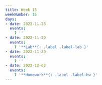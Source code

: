```yaml
---
title: Week 15
weekNumber: 15
days:
- date: 2022-11-28
  events:
    ? ''
- date: 2022-11-29
  events:
    ? '**Lab**{: .label .label-lab }'
- date: 2022-11-30
  events:
    ? ''
- date: 2022-12-02
  events:
    ? '**Homework**{: .label .label-hw }'
---
```


